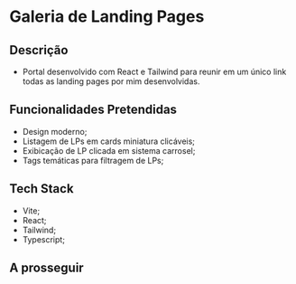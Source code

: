 # Galeria de Landing Pages

## Descrição

- Portal desenvolvido com React e Tailwind para reunir em um único link todas as landing pages por mim desenvolvidas.

## Funcionalidades Pretendidas

- Design moderno;
- Listagem de LPs em cards miniatura clicáveis;
- Exibicação de LP clicada em sistema carrosel;
- Tags temáticas para filtragem de LPs;

## Tech Stack

- Vite;
- React;
- Tailwind;
- Typescript;

## A prosseguir